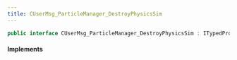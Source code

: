 ```yaml
---
title: CUserMsg_ParticleManager_DestroyPhysicsSim
---
```


```csharp
public interface CUserMsg_ParticleManager_DestroyPhysicsSim : ITypedProtobuf<CUserMsg_ParticleManager_DestroyPhysicsSim>, INativeHandle
```

#### Implements

